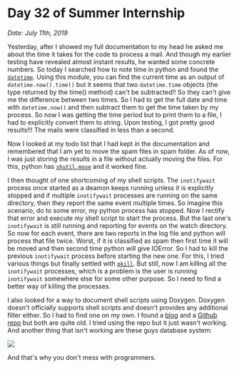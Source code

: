 Day 32 of Summer Internship
===========================

*Date: July 11th, 2019*

Yesterday, after I showed my full documentation to my head he asked me about the time it takes for the code to process a mail. And though my earlier testing have revealed almost instant results, he wanted some concrete numbers. So today I searched how to note time in python and found the [``datetime``](https://docs.python.org/3/library/datetime.html). Using this module, you can find the current time as an output of ``datetime.now().time()`` but it seems that two ``datetime.time`` objects (the type returned by the time() method) can't be subtracted!! So they can't give me the difference between two times. So I had to get the full date and time with ``datetime.now()`` and then subtract them to get the time taken by my process. So now I was getting the time period but to print them to a file, I had to explicitly convert them to string. Upon testing, I got pretty good results!!! The mails were classified in less than a second.

Now I looked at my todo list that I had kept in the documentation and remembered that I am yet to move the spam files in spam folder. As of now, I was just storing the results in a file without actually moving the files. For this, python has [``shutil.move``](https://docs.python.org/3/library/shutil.html#shutil.move) and it worked fine.

I then thought of one shortcoming of my shell scripts. The ``inotifywait`` process once started as a deamon keeps running unless it is explicitly stopped and if multiple ``inotifywait`` processes are running on the same directory, then they report the same event multiple times. So imagine this scenario, do to some error, my python process has stopped. Now I rectify that error and execute my shell script to start the process. But the last one's ``inotifywait`` is still running and reporting for events on the watch directory. So now for each event, there are two reports in the log file and python will process that file twice. Worst, if it is classified as spam then first time it will be moved and then second time python will give IOError. So I had to kill the previous ``inotifywait`` process before starting the new one. For this, I tried various things but finally settled with [``pkill``](https://linux.die.net/man/1/pkill). But still, now I am killing all the ``inotifywait`` processes, which is a problem is the user is running ``inotifywait`` somewhere else for some other purpose. So I need to find a better way of killing the processes.

I also looked for a way to document shell scripts using Doxygen. Doxygen doesn't officially supports shell scripts and doesn't provides any additional filter either. So I had to find one on my own. I found a [blog](https://rickfoosusa.blogspot.com/2011/08/howto-have-doxygen-support-bash-script.html) and a [Github repo](https://github.com/Anvil/bash-doxygen) but both are quite old. I tried using the repo but it just wasn't working. And another thing that isn't working are these guys database system:

![](https://imgs.xkcd.com/comics/exploits_of_a_mom.png)

And that's why you don't mess with programmers.
